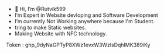 - 👋 Hi, I’m @Rutvik599
- I’m Expert in Website devloping and Software Development
- I’m currently Not Working anywhere because I'm Student.
- tring to make Static websites.
- Making Website with NFC technology.


Token : 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
